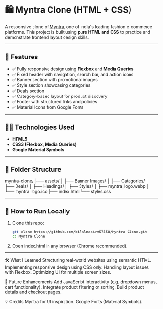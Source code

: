 # 🛍️ Myntra Clone (HTML + CSS)

A responsive clone of [Myntra](https://www.myntra.com), one of India's leading fashion e-commerce platforms. This project is built using **pure HTML and CSS** to practice and demonstrate frontend layout design skills.

---

## 🔧 Features

- ✅ Fully responsive design using **Flexbox** and **Media Queries**
- ✅ Fixed header with navigation, search bar, and action icons
- ✅ Banner section with promotional images
- ✅ Style section showcasing categories
- ✅ Deals section
- ✅ Category-based layout for product discovery
- ✅ Footer with structured links and policies
- ✅ Material Icons from Google Fonts

---

## 🧑‍💻 Technologies Used

- **HTML5**
- **CSS3 (Flexbox, Media Queries)**
- **Google Material Symbols**

---

## 📁 Folder Structure
myntra-clone/
├── assets/
│ ├── Banner Images/
│ ├── Categories/
│ ├── Deals/
│ ├── Headings/
│ ├── Styles/
│ ├── myntra_logo.webp
│ └── myntra_logo.ico
├── index.html
└── styles.css

---

## 🚀 How to Run Locally

1. Clone this repo:
   ```bash
   git clone https://github.com/bilalnasir057558/Myntra-Clone.git
   cd Myntra-Clone
2. Open index.html in any browser (Chrome recommended).

---
🛠️ What I Learned
Structuring real-world websites using semantic HTML.
Implementing responsive design using CSS only.
Handling layout issues with Flexbox.
Optimizing UI for multiple screen sizes.

📌 Future Enhancements
Add JavaScript interactivity (e.g. dropdown menus, cart functionality).
Integrate product filtering or sorting.
Build product details and checkout pages.

💡 Credits
Myntra for UI inspiration.
Google Fonts (Material Symbols).
